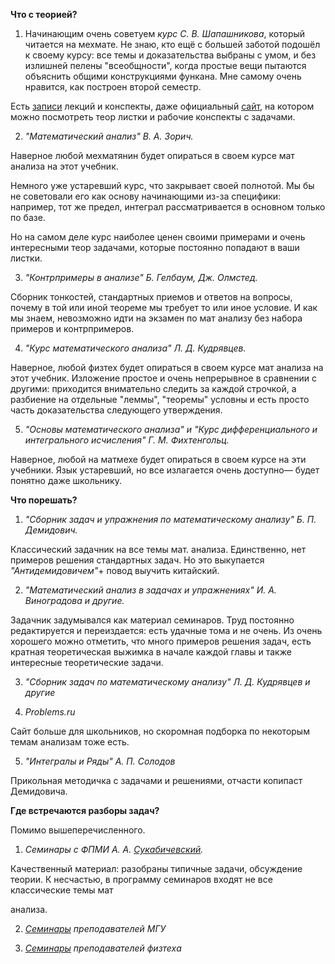 
**Что с теорией?**  

1) Начинающим очень советуем [](https://teach-in.ru/course/calculus-shaposhnikov-part1)_курс_ [](https://teach-in.ru/course/calculus-shaposhnikov-part1)_С. В. Шапашникова_, который читается на мехмате. Не знаю, кто ещё с большей заботой подошёл к своему курсу: все темы и доказательства выбраны с умом, и без излишней пелены "всеобщности", когда простые вещи пытаются объяснить общими конструкциями функана. Мне самому очень нравится, как построен второй семестр. 

Есть [записи](https://teach-in.ru/course/calculus-shaposhnikov-part1) лекций и конспекты, даже официальный [сайт](http://cmt.teacher.msu.ru/wiki/matan), на котором можно посмотреть теор листки и рабочие конспекты с задачами.  

2) _"Математический анализ" В. А. Зорич._  

Наверное любой мехматянин будет опираться в своем курсе мат анализа на этот учебник.  

Немного уже устаревший курс, что закрывает своей полнотой. Мы бы не советовали его как основу начинающими из-за специфики: например, тот же предел, интеграл рассматривается в основном только по базе.  

Но на самом деле курс наиболее ценен своими примерами и очень интересными теор задачами, которые постоянно попадают в ваши листки.  

3) _"Контрпримеры в анализе" Б. Гелбаум, Дж. Олмстед._  

Сборник тонкостей, стандартных приемов и ответов на вопросы, почему в той или иной теореме мы требует то или иное условие. И как мы знаем, невозможно идти на экзамен по мат анализу без набора примеров и контрпримеров.  

4) _"Курс математического анализа" Л. Д. Кудрявцев._  

Наверное, любой физтех будет опираться в своем курсе мат анализа на этот учебник. Изложение простое и очень непрерывное в сравнении с другими: приходится внимательно следить за каждой строчкой, а разбиение на отдельные "леммы", "теоремы" условны и есть просто часть доказательства следующего утверждения.  

5) _"Основы математического анализа" и "Курс дифференциального и интегрального исчисления" Г. М. Фихтенгольц._  

Наверное, любой на матмехе будет опираться в своем курсе на эти учебники. Язык устаревший, но все излагается очень доступно— будет понятно даже школьнику. 

**Что порешать?**  

1) _"Сборник задач и упражнения по математическому анализу" Б. П. Демидович._  

Классический задачник на все темы мат. анализа. Единственно, нет примеров решения стандартных задач. Но это выкупается _"Антидемидовичем"_+ повод выучить китайский.  

2) _"Математический анализ в задачах и упражнениях" И. А. Виноградова и другие._  

Задачник задумывался как материал семинаров. Труд постоянно редактируется и переиздается: есть удачные тома и не очень. Из очень хорошего можно отметить, что много примеров решения задач, есть кратная теоретическая выжимка в начале каждой главы и также интересные теоретические задачи.  

3) _"Сборник задач по математическому анализу" Л. Д. Кудрявцев и другие_  

4) _Problems.ru_  

Сайт больше для школьников, но скоромная подборка по некоторым темам анализам тоже есть.  

5) _"Интегралы и Ряды" А. П. Солодов_  

Прикольная методичка с задачами и решениями, отчасти копипаст Демидовича. 

**Где встречаются разборы задач?**  

Помимо вышеперечисленного.  

1) _Семинары с ФПМИ А. А._ [_Сукабичевский_](https://vk.com/id19160711)_._  

Качественный материал: разобраны типичные задачи, обсуждение теории.  К несчастью, в программу семинаров входят не все классические темы мат 

анализа.

2) [_Семинары_](https://teach-in.ru/course/1?tag=entangled%7C%D1%88%D0%BA%D0%BE%D0%BB%D1%8C%D0%BD%D0%B8%D0%BA%D0%B0%D0%BC%7C%D0%BB%D0%B5%D0%BA%D1%86%D0%B8%D0%B8%7C%D1%81%D0%BF%D0%B5%D1%86%D0%BA%D1%83%D1%80%D1%81%7C%D1%81%D0%B5%D0%BC%D0%B8%D0%BD%D0%B0%D1%80%D1%8B%7C%D0%BD%D0%B0%D1%83%D1%87%D0%BD%D1%8B%D0%B9%D0%B4%D0%BE%D0%BA%D0%BB%D0%B0%D0%B4%7C%D0%BC%D1%84%D0%BA&sort=title_asc&search=%D0%BC%D0%B0%D1%82%D0%B5%D0%BC%D0%B0%D1%82%D0%B8%D1%87%D0%B5%D1%81%D0%BA%D0%B8%D0%B9%20%D0%B0%D0%BD%D0%B0%D0%BB%D0%B8%D0%B7) _преподавателей МГУ_    

3) [_Семинары_](https://mipt.ru/online/hi-Math/matan/?) _преподавателей физтеха_   
